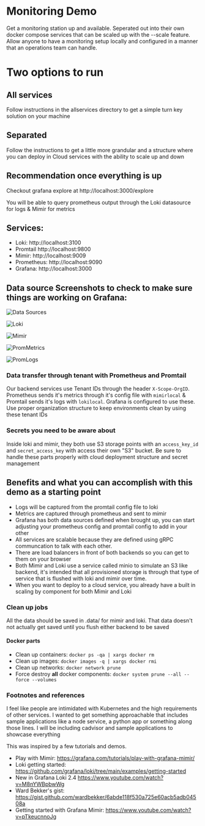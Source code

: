 # Monitoring Demo

Get a monitoring station up and available. Seperated out into their own docker compose services that can be scaled up with the --scale feature. Allow anyone to have a monitoring setup locally and configured in a manner that an operations team can handle.


# Two options to run

## All services

Follow instructions in the allservices directory to get a simple turn key solution on your machine

## Separated

Follow the instructions to get a little more grandular and a structure where you can deploy in Cloud services with the ability to scale up and down


## Recommendation once everything is up

Checkout grafana explore at http://localhost:3000/explore

You will be able to query prometheus output through the Loki datasource for logs & Mimir for metrics 

## Services:

* Loki:       http://localhost:3100
* Promtail    http://localhost:9800
* Mimir:      http://localhost:9009
* Prometheus: http://localhost:9090
* Grafana:    http://localhost:3000

## Data source Screenshots to check to make sure things are working on Grafana:

![Data Sources](docs/datasrc.png "Data Sources")

![Loki](docs/lokidatasrc.png "Loki")

![Mimir](docs/mimirdatasrc.png "Mimir")

![PromMetrics](docs/prometheusmetrics.png "Metrics")

![PromLogs](docs/prometheuslogs.png "Logs")

### Data transfer through tenant with Prometheus and Promtail

Our backend services use Tenant IDs through the header `X-Scope-OrgID`. Prometheus sends it's metrics through it's config file with `mimirlocal` & Promtail sends it's logs with `lokilocal`. Grafana is configured to use these. Use proper organization structure to keep environments clean by using these tenant IDs 

### Secrets you need to be aware about

Inside loki and mimir, they both use S3 storage points with an `access_key_id` and `secret_access_key` with access their own "S3" bucket. Be sure to handle these parts properly with cloud deployment structure and secret management

## Benefits and what you can accomplish with this demo as a starting point

* Logs will be captured from the promtail config file to loki
* Metrics are captured through prometheus and sent to mimir
* Grafana has both data sources defined when brought up, you can start adjusting your prometheus config and promtail config to add in your other 
* All services are scalable because they are defined using gRPC communcation to talk with each other.
* There are load balancers in front of both backends so you can get to them on your browser
* Both Mimir and Loki use a service called minio to simulate an S3 like backend, it's intended that all provisioned storage is through that type of service that is flushed with loki and mimir over time. 
* When you want to deploy to a cloud service, you already have a built in scaling by component for both Mimir and Loki 


### Clean up jobs

All the data should be saved in .data/ for mimir and loki. That data doesn't not actually get saved until you flush either backend to be saved

#### Docker parts

* Clean up containers: `docker ps -qa | xargs docker rm`
* Clean up images: `docker images -q | xargs docker rmi`
* Clean up networks: `docker network prune` 
* Force destroy **all** docker components: `docker system prune --all --force --volumes` 

### Footnotes and references

I feel like people are intimidated with Kubernetes and the high requirements of other services. I wanted to get something approachable that includes sample applications like a node service, a python app or something along those lines. I will be including cadvisor and sample applications to showcase everything

This was inspired by a few tutorials and demos. 

* Play with Mimir: https://grafana.com/tutorials/play-with-grafana-mimir/
* Loki getting started: https://github.com/grafana/loki/tree/main/examples/getting-started
* New in Grafana Loki 2.4 https://www.youtube.com/watch?v=M8nYWBpbwWg 
* Ward Bekker's gist: https://gist.github.com/wardbekker/6abde118f530a725e60acb5adb04508a
* Getting started with Grafana Mimir: https://www.youtube.com/watch?v=pTkeucnnoJg  
